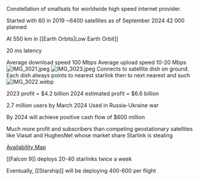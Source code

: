 Constellation of smallsats for worldwide high speed internet provider.

Started with 60 in 2019
\~6400 satellites as of September 2024
42 000 planned

At 550 km in \[\[Earth Orbits|Low Earth Orbit]]

20 ms latency

Average download speed 100 Mbps
Average upload speed 10-20 Mbps
![IMG\_3021.jpeg](img_3021.jpeg)
![IMG\_3023.jpeg](img_3023.jpeg)
Connects to satellite dish on ground.
Each dish always points to nearest starlink then to next nearest and such
![IMG\_3022.webp](img_3022.webp)

2023 profit = $4.2 billion
2024 estimated profit = $6.6 billion

2.7 million users by March 2024
Used in Russia-Ukraine war

By 2024 will achieve positive cash flow of $600 million

Much more profit and subscribers than competing geostationary satellites like Viasat and HughesNet whose market share Starlink is stealing

[Availability Map](https://www.starlink.com/map)

\[\[Falcon 9]] deploys 20-40 starlinks twice a week

Eventually, \[\[Starship]] will be deploying 400-600 per flight
